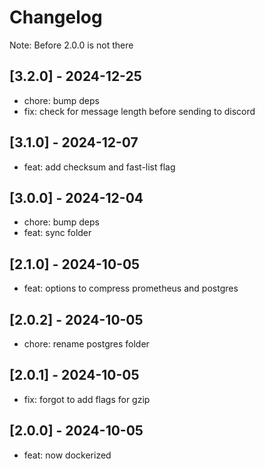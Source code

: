 # Changelog

Note: Before 2.0.0 is not there

## [3.2.0] - 2024-12-25

- chore: bump deps
- fix: check for message length before sending to discord

## [3.1.0] - 2024-12-07

- feat: add checksum and fast-list flag

## [3.0.0] - 2024-12-04

- chore: bump deps
- feat: sync folder

## [2.1.0] - 2024-10-05

- feat: options to compress prometheus and postgres

## [2.0.2] - 2024-10-05

- chore: rename postgres folder

## [2.0.1] - 2024-10-05

- fix: forgot to add flags for gzip

## [2.0.0] - 2024-10-05

- feat: now dockerized
